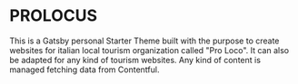 # PROLOCUS

This is a Gatsby personal Starter Theme built with the purpose to create websites for italian local tourism organization called "Pro Loco".
It can also be adapted for any kind of tourism websites.
Any kind of content is managed fetching data from Contentful.
